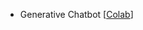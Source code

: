 - Generative Chatbot [[Colab](https://colab.research.google.com/github/9meo/ai4thai-llm/blob/main/example/Generative_AI.ipynb)]
